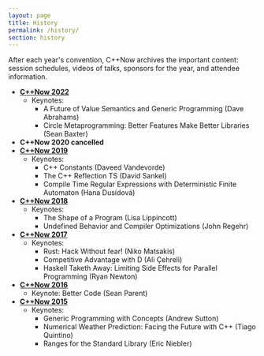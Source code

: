 ```yaml
---
layout: page
title: History
permalink: /history/
section: history
---
```


After each year's convention, C++Now archives the important content: session schedules, videos of talks, sponsors for the year, and attendee information.

* **[C++Now 2022](/history/2022/)**
    * Keynotes:
        * A Future of Value Semantics and Generic Programming (Dave Abrahams)
        * Circle Metaprogramming: Better Features Make Better Libraries (Sean Baxter)
* **C++Now 2020 cancelled**
* **[C++Now 2019](/history/2019/)**
    * Keynotes:
        * C++ Constants (Daveed Vandevorde)
        * The C++ Reflection TS (David Sankel)
        * Compile Time Regular Expressions with Deterministic Finite Automaton (Hana Dusídová)
* **[C++Now 2018](/history/2018/)**
    * Keynotes:
        * The Shape of a Program (Lisa Lippincott)
        * Undefined Behavior and Compiler Optimizations (John Regehr)
* **[C++Now 2017](/history/2017/)**
    * Keynotes:
        * Rust: Hack Without fear! (Niko Matsakis)
        * Competitive Advantage with D (Ali Çehreli)
        * Haskell Taketh Away: Limiting Side Effects for Parallel Programming (Ryan Newton)
* **[C++Now 2016](/history/2016/)**
    * Keynote: Better Code (Sean Parent)
* **[C++Now 2015](/history/2015/)**
    * Keynotes:
        * Generic Programming with Concepts (Andrew Sutton)
        * Numerical Weather Prediction: Facing the Future with C++ (Tiago Quintino)
        * Ranges for the Standard Library (Eric Niebler)
